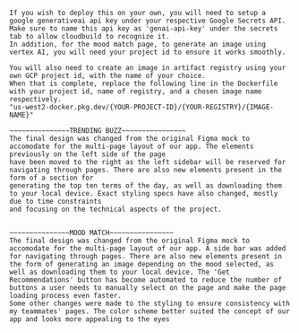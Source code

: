 ~~~~~~~~~~~~~~~DEPLOYMENT~~~~~~~~~~~~~~~~~~~
If you wish to deploy this on your own, you will need to setup a google generativeai api key under your respective Google Secrets API.
Make sure to name this api key as 'genai-api-key' under the secrets tab to allow cloudbuild to recognize it.
In addition, for the mood match page, to generate an image using vertex AI, you will need your project id to ensure it works smoothly.

You will also need to create an image in artifact registry using your own GCP project id, with the name of your choice.
When that is complete, replace the following line in the Dockerfile with your project id, name of registry, and a chosen image name respectively.
"us-west2-docker.pkg.dev/{YOUR-PROJECT-ID}/{YOUR-REGISTRY}/{IMAGE-NAME}"

~~~~~~~~~~~~~~~TRENDING BUZZ~~~~~~~~~~~~~~~~
The final design was changed from the original Figma mock to accomodate for the multi-page layout of our app. The elements previously on the left side of the page
have been moved to the right as the left sidebar will be reserved for navigating through pages. There are also new elements present in the form of a section for 
generating the top ten terms of the day, as well as downloading them to your local device. Exact styling specs have also changed, mostly due to time constraints
and focusing on the technical aspects of the project.


~~~~~~~~~~~~~~~MOOD MATCH~~~~~~~~~~~~~~~~
The final design was changed from the original Figma mock to accomodate for the multi-page layout of our app. A side bar was added for navigating through pages. There are also new elements present in the form of generating an image depending on the mood selected, as well as downloading them to your local device. The 'Get Recommendations' button has become automated to reduce the number of buttons a user needs to manually select on the page and make the page loading process even faster.
Some other changes were made to the styling to ensure consistency with my teammates' pages. The color scheme better suited the concept of our app and looks more appealing to the eyes